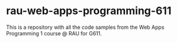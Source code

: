 # rau-web-apps-programming-611
This is a repository with all the code samples from the Web Apps Programming 1 course @ RAU for G611.
